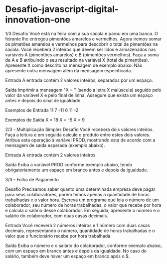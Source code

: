 # Desafio-javascript-digital-innovation-one
1/3
Desafio
Você está na feira com a sua sacola e parou em uma banca. O feirante lhe entregou pimentões amarelos e vermelhos. Agora iremos somar os pimetões amarelos e vermelhos para descobrir o total de pimentões na sacola.  Você receberá 2 inteiros que devem ser lidos e armazenados nas variáveis A (pimentões amarelos) e B (pimentões vermelhos). Faça a soma de A e B atribuindo o seu resultado na variável X (total de pimentões). Apresente X como descrito na mensagem de exemplo abaixo. Não apresente outra mensagem além da mensagem especificada.

Entrada
A entrada contém 2 valores inteiros, separados por um espaço.

Saída
Imprimir a mensagem "X = " (sendo a letra X maiúscula) seguido pelo valor da variável X e pelo final de linha. Assegure que exista um espaço antes e depois do sinal de igualdade.

 
Exemplos de Entrada	
11 7
-11 6
11 -2

Exemplos de Saída
X = 18
X = -5
X = 9


 2/3 - Multiplicação Simples 
Desafio
 Você receberá dois valores inteiros. Faça a leitura e em seguida calcule 
o produto entre estes dois valores. Atribua esta operação à variável PROD, 
 mostrando esta de acordo com a mensagem de saída esperada (exemplo abaixo).   

Entrada
A entrada contém 2 valores inteiros.

Saída
Exiba a variável PROD conforme exemplo abaixo, tendo obrigatoriamente um 
espaço em branco antes e depois da igualdade.


3/3 - Folha de Pagamento

Desafio
Precisamos saber quanto uma determinada empresa deve pagar para seus 
colaboradores, porém temos apenas a quantidade de horas trabalhadas e o valor 
hora. Escreva um programa que leia o número de um colaborador, seu número de 
horas trabalhadas, o valor que recebe por hora e calcula o salário desse 
colaborador. Em seguida, apresente o número e o salário do colaborador, com duas 
casas decimais.

Entrada
Você receverá 2 números inteiros e 1 número com duas casas decimais, 
representando o número, quantidade de horas trabalhadas e o valor que o 
funcionário recebe por hora trabalhada.

Saída
Exiba o número e o salário do colaborador, conforme exemplo abaixo, com um 
espaço em branco antes e depois da igualdade. No caso do salário, também deve 
haver um espaço em branco após o $.

